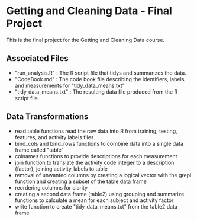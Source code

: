 # Getting and Cleaning Data - Final Project

This is the final project for the Getting and Cleaning Data course.

## Associated Files

* "run_analysis.R" :  The R script file that tidys and summarizes the data.
* "CodeBook.md" : The code book file describing the identifiers, labels, and measurements for "tidy_data_means.txt"
* "tidy_data_means.txt" : The resulting data file produced from the R script file.

## Data Transformations

* read.table functions read the raw data into R from training, testing, features, and activity labels files.
* bind_cols and bind_rows functions to combine data into a single data frame called "table"
* colnames functions to provide descriptions for each measurement
* join function to translate the activity code integer to a description (factor), joining activity_labels to table
* removal of unwanted columns by creating a logical vector with the grepl function and creating a subset of the table data frame
* reordering columns for clarity
* creating a second data frame (table2) using grouping and summarize functions to calculate a mean for each subject and activity factor
* write function to create "tidy_data_means.txt" from the table2 data frame